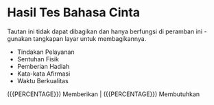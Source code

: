 # Hasil Tes Bahasa Cinta

Tautan ini tidak dapat dibagikan dan hanya berfungsi di peramban ini - gunakan tangkapan layar untuk membagikannya.

- Tindakan Pelayanan
- Sentuhan Fisik
- Pemberian Hadiah
- Kata-kata Afirmasi
- Waktu Berkualitas

({{PERCENTAGE}}) Memberikan | ({{PERCENTAGE}}) Membutuhkan 